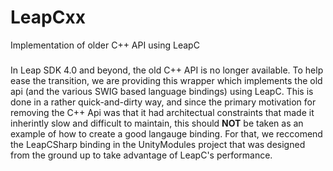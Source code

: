 # LeapCxx
Implementation of older C++ API using LeapC

###
In Leap SDK 4.0 and beyond, the old C++ API is no longer available. To help ease the transition, we are providing this wrapper which implements the old api (and the various SWIG based language bindings) using LeapC. This is done in a rather quick-and-dirty way, and since the primary motivation for removing the C++ Api was that it had architectual constraints that made it inherintly slow and difficult to maintain, this should **NOT** be taken as an example of how to create a good langauge binding. For that, we reccomend the LeapCSharp binding in the UnityModules project that was designed from the ground up to take advantage of LeapC's performance.

